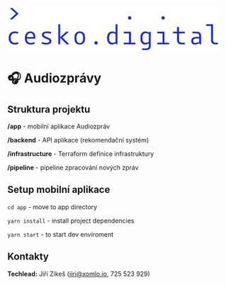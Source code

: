 ![cesko.digital](cesko-digital_logo.png)

# 🎧 Audiozprávy

## Struktura projektu

**/app** - mobilní aplikace Audiozpráv

**/backend** - API aplikace (rekomendační systém)

**/infrastructure** - Terraform definice infrastruktury

**/pipeline** - pipeline zpracování nových zpráv

## Setup mobilní aplikace

``cd app`` - move to app directory

``yarn install`` - install project dependencies

``yarn start`` - to start dev enviroment

## Kontakty

**Techlead:** Jiří Zikeš (jiri@xomlo.io, 725 523 929)
